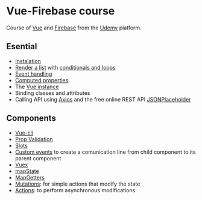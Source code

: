 # Vue-Firebase course

Course of [Vue](https://vuejs.org/v2/guide/) and [Firebase](https://firebase.google.com/?hl=es) from the [Udemy](https://www.udemy.com/course/aprende-vue-firebase-actualizado-2020/learn/lecture/21658954#overview) platform.

## Esential

* [Instalation ](https://vuejs.org/v2/guide/)
* [Render a list](https://vuejs.org/v2/guide/list.html) with [conditionals and loops](https://vuejs.org/v2/guide/index.html#Conditionals-and-Loops)
* [Event handling](https://vuejs.org/v2/guide/events.html)
* [Computed properties](https://vuejs.org/v2/guide/computed.html)
* The [Vue instance](https://vuejs.org/v2/guide/instance.html)
* Binding classes and attributes
* Calling API using [Axios](https://github.com/axios/axios) and the free online REST API [JSONPlaceholder](https://jsonplaceholder.typicode.com/)

## Components

* [Vue-cli](https://cli.vuejs.org/guide/installation.html)
* [Prop Validation](https://v3.vuejs.org/guide/component-props.html#prop-validation)
* [Slots](https://v3.vuejs.org/guide/component-slots.html#slot-content)
* [Custom events](https://v3.vuejs.org/guide/component-custom-events.html#event-names) to create a comunication line from child component to its parent component
* [Vuex](https://vuex.vuejs.org/guide/#the-simplest-store)
* [mapState](https://vuex.vuejs.org/guide/state.html#getting-vuex-state-into-vue-components)
* [MapGetters](https://vuex.vuejs.org/guide/getters.html#property-style-access)
* [Mutations](https://vuex.vuejs.org/guide/mutations.html): for simple actions that modify the state
* [Actions](https://vuex.vuejs.org/guide/actions.html): to perform asynchronous modifications
